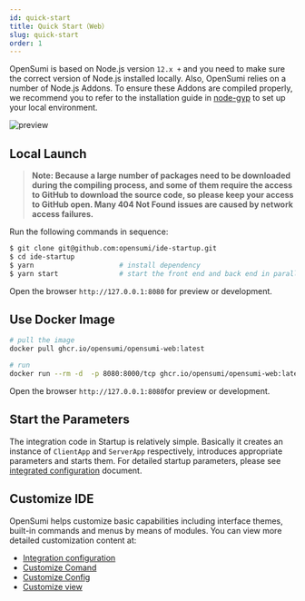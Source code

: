 ```yaml
---
id: quick-start
title: Quick Start（Web）
slug: quick-start
order: 1
---
```


OpenSumi is based on Node.js version `12.x +` and you need to make sure the correct version of Node.js installed locally. Also, OpenSumi relies on a number of Node.js Addons. To ensure these Addons are compiled properly, we recommend you to refer to the installation guide in [node-gyp](https://github.com/nodejs/node-gyp#installation) to set up your local environment.

![preview](https://img.alicdn.com/imgextra/i3/O1CN01uIRRRl1wmLkN9geV3_!!6000000006350-2-tps-2844-1830.png)

## Local Launch

> **Note: Because a large number of packages need to be downloaded during the compiling process, and some of them require the access to GitHub to download the source code, so please keep your access to GitHub open. Many 404 Not Found issues are caused by network access failures.**

Run the following commands in sequence:

```bash
$ git clone git@github.com:opensumi/ide-startup.git
$ cd ide-startup
$ yarn					   # install dependency
$ yarn start		       # start the front end and back end in parallel
```

Open the browser `http://127.0.0.1:8080` for preview or development.  

## Use Docker Image 

```bash
# pull the image  
docker pull ghcr.io/opensumi/opensumi-web:latest

# run
docker run --rm -d  -p 8080:8000/tcp ghcr.io/opensumi/opensumi-web:latest
```

Open the browser `http://127.0.0.1:8080`for preview or development.  

## Start the Parameters

The integration code in Startup is relatively simple. Basically it creates an instance of `ClientApp` and `ServerApp` respectively, introduces appropriate parameters and starts them. For detailed startup parameters, please see [integrated configuration](../universal-integrate-case/custom-config) document.  

## Customize IDE

OpenSumi helps customize basic capabilities including interface themes, built-in commands and menus by means of modules. You can view more detailed customization content at:

- [Integration configuration](../universal-integrate-case/custom-config)
- [Customize Comand](../universal-integrate-case/custom-command)
- [Customize Config](../universal-integrate-case/custom-config)
- [Customize view](../universal-integrate-case/custom-view)
